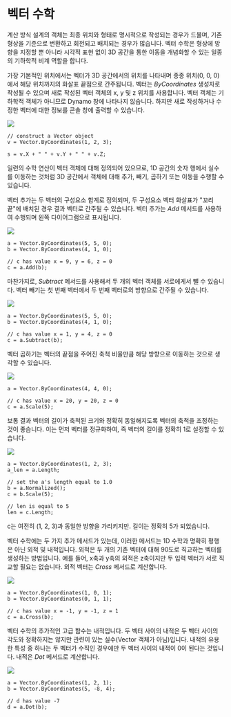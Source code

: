 

# 벡터 수학

계산 방식 설계의 객체는 최종 위치와 형태로 명시적으로 작성되는 경우가 드물며, 기존 형상을 기준으로 변환하고 회전되고 배치되는 경우가 많습니다. 벡터 수학은 형상에 방향을 지정할 뿐 아니라 시각적 표현 없이 3D 공간을 통한 이동을 개념화할 수 있는 일종의 기하학적 비계 역할을 합니다.

가장 기본적인 위치에서는 벡터가 3D 공간에서의 위치를 나타내며 종종 위치(0, 0, 0)에서 해당 위치까지의 화살표 끝점으로 간주됩니다. 벡터는 *ByCoordinates* 생성자로 작성될 수 있으며 새로 작성된 벡터 객체의 x, y 및 z 위치를 사용합니다. 벡터 객체는 기하학적 객체가 아니므로 Dynamo 창에 나타나지 않습니다. 하지만 새로 작성하거나 수정한 벡터에 대한 정보를 콘솔 창에 출력할 수 있습니다.

![](images/12-3/VectorMath_01.png)

```
// construct a Vector object
v = Vector.ByCoordinates(1, 2, 3);

s = v.X + " " + v.Y + " " + v.Z;
```

일련의 수학 연산이 벡터 객체에 대해 정의되어 있으므로, 1D 공간의 숫자 행에서 실수를 이동하는 것처럼 3D 공간에서 객체에 대해 추가, 빼기, 곱하기 또는 이동을 수행할 수 있습니다.

벡터 추가는 두 벡터의 구성요소 합계로 정의되며, 두 구성요소 벡터 화살표가 "꼬리 끝"에 배치된 경우 결과 벡터로 간주될 수 있습니다. 벡터 추가는 *Add* 메서드를 사용하여 수행되며 왼쪽 다이어그램으로 표시됩니다.

![](images/12-3/VectorMath_02.png)

```
a = Vector.ByCoordinates(5, 5, 0);
b = Vector.ByCoordinates(4, 1, 0);

// c has value x = 9, y = 6, z = 0
c = a.Add(b);
```

마찬가지로, *Subtract* 메서드를 사용해서 두 개의 벡터 객체를 서로에게서 뺄 수 있습니다. 벡터 빼기는 첫 번째 벡터에서 두 번째 벡터로의 방향으로 간주될 수 있습니다.

![](images/12-3/VectorMath_03.png)

```
a = Vector.ByCoordinates(5, 5, 0);
b = Vector.ByCoordinates(4, 1, 0);

// c has value x = 1, y = 4, z = 0
c = a.Subtract(b);
```

벡터 곱하기는 벡터의 끝점을 주어진 축척 비율만큼 해당 방향으로 이동하는 것으로 생각할 수 있습니다.

![](images/12-3/VectorMath_04.png)

```
a = Vector.ByCoordinates(4, 4, 0);

// c has value x = 20, y = 20, z = 0
c = a.Scale(5);
```

보통 결과 벡터의 길이가 축척된 크기와 정확히 동일해지도록 벡터의 축척을 조정하는 것이 좋습니다. 이는 먼저 벡터를 정규화하여, 즉 벡터의 길이를 정확히 1로 설정할 수 있습니다.

![](images/12-3/VectorMath_05.png)

```
a = Vector.ByCoordinates(1, 2, 3);
a_len = a.Length;

// set the a's length equal to 1.0
b = a.Normalized();
c = b.Scale(5);

// len is equal to 5
len = c.Length;
```

c는 여전히 (1, 2, 3)과 동일한 방향을 가리키지만. 길이는 정확히 5가 되었습니다.

벡터 수학에는 두 가지 추가 메서드가 있는데, 이러한 메서드는 1D 수학과 명확히 평행은 아닌 외적 및 내적입니다. 외적은 두 개의 기존 벡터에 대해 90도로 직교하는 벡터를 생성하는 방법입니다. 예를 들어, x축과 y축의 외적은 z축이지만 두 입력 벡터가 서로 직교할 필요는 없습니다. 외적 벡터는 *Cross* 메서드로 계산합니다.

![](images/12-3/VectorMath_06.png)

```
a = Vector.ByCoordinates(1, 0, 1);
b = Vector.ByCoordinates(0, 1, 1);

// c has value x = -1, y = -1, z = 1
c = a.Cross(b);
```

벡터 수학의 추가적인 고급 함수는 내적입니다. 두 벡터 사이의 내적은 두 벡터 사이의 각도와 정확하지는 않지만 관련이 있는 실수(Vector 객체가 아님)입니다. 내적의 유용한 특성 중 하나는 두 벡터가 수직인 경우에만 두 벡터 사이의 내적이 0이 된다는 것입니다. 내적은 *Dot* 메서드로 계산합니다.

![](images/12-3/VectorMath_07.png)

```
a = Vector.ByCoordinates(1, 2, 1);
b = Vector.ByCoordinates(5, -8, 4);

// d has value -7
d = a.Dot(b);
```

